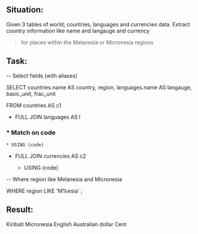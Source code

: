 ## Situation:
Given 3 tables of world; countries, languages and currencies data.
Extract country information like name and langauge and currency 
> for places within the Melanesia or Micronesia regions

## Task:
-- Select fields (with aliases)<p>
SELECT countries.name AS country, region, languages.name AS langauge,
       basic_unit, frac_unit<p>

FROM countries AS c1<p>

 * FULL JOIN languages AS l<p>
 ### * Match on code
    * USING (code)
           

  * FULL JOIN currencies AS c2
         
         
    * USING (code)
       
-- Where region like Melanesia and Micronesia       
       
WHERE region LIKE 'M%esia' ;

## Result:

Kiribati	Micronesia	English	Australian dollar	Cent

